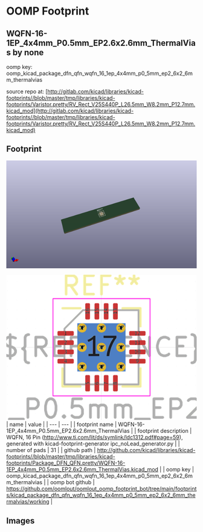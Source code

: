 # OOMP Footprint  
## WQFN-16-1EP_4x4mm_P0.5mm_EP2.6x2.6mm_ThermalVias  by none  
  
oomp key: oomp_kicad_package_dfn_qfn_wqfn_16_1ep_4x4mm_p0_5mm_ep2_6x2_6mm_thermalvias  
  
source repo at: [http://gitlab.com/kicad/libraries/kicad-footprints//blob/master/tmp/libraries/kicad-footprints/Varistor.pretty/RV_Rect_V25S440P_L26.5mm_W8.2mm_P12.7mm.kicad_mod](http://gitlab.com/kicad/libraries/kicad-footprints//blob/master/tmp/libraries/kicad-footprints/Varistor.pretty/RV_Rect_V25S440P_L26.5mm_W8.2mm_P12.7mm.kicad_mod)  
## Footprint  
  
[![working_kicad_pcb_3d.png](working_kicad_pcb_3d_600.png)](working_kicad_pcb_3d.png)  
  
[![working.png](working_600.png)](working.png)  
| name | value | 
| --- | --- | 
| footprint name | WQFN-16-1EP_4x4mm_P0.5mm_EP2.6x2.6mm_ThermalVias | 
| footprint description | WQFN, 16 Pin (http://www.ti.com/lit/ds/symlink/ldc1312.pdf#page=59), generated with kicad-footprint-generator ipc_noLead_generator.py | 
| number of pads | 31 | 
| github path | http://github.com/kicad/libraries/kicad-footprints//blob/master/tmp/libraries/kicad-footprints/Package_DFN_QFN.pretty/WQFN-16-1EP_4x4mm_P0.5mm_EP2.6x2.6mm_ThermalVias.kicad_mod | 
| oomp key | oomp_kicad_package_dfn_qfn_wqfn_16_1ep_4x4mm_p0_5mm_ep2_6x2_6mm_thermalvias | 
| oomp bot github | https://github.com/oomlout/oomlout_oomp_footprint_bot/tree/main/footprints/kicad_package_dfn_qfn_wqfn_16_1ep_4x4mm_p0_5mm_ep2_6x2_6mm_thermalvias/working | 
## Images  

